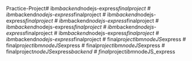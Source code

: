 Practice-Project#   i b m _ b a c k e n d _ n o d e j s - e x p r e s s _ f i n a l p r o j e c t  
 #   i b m _ b a c k e n d _ n o d e j s - e x p r e s s _ f i n a l p r o j e c t  
 #   i b m _ b a c k e n d _ n o d e j s - e x p r e s s _ f i n a l p r o j e c t  
 #   i b m _ b a c k e n d _ n o d e j s - e x p r e s s _ f i n a l p r o j e c t  
 #   i b m _ b a c k e n d _ n o d e j s - e x p r e s s _ f i n a l p r o j e c t  
 #   i b m _ b a c k e n d _ n o d e j s - e x p r e s s _ f i n a l p r o j e c t  
 #   i b m _ b a c k e n d _ n o d e j s - e x p r e s s _ f i n a l p r o j e c t  
 #   i b m _ b a c k e n d _ n o d e j s - e x p r e s s _ f i n a l p r o j e c t  
 #   f i n a l _ p r o j e c t _ i b m _ n o d e J S _ e x p r e s s  
 #   f i n a l _ p r o j e c t _ i b m _ n o d e J S _ e x p r e s s  
 #   f i n a l _ p r o j e c t _ i b m _ n o d e J S _ e x p r e s s  
 #   f i n a l p r o j e c t _ n o d e J S _ e x p r e s s _ b a c k e n d  
 #   f i n a l _ p r o j e c t _ i b m _ n o d e J S _ e x p r e s s  
 